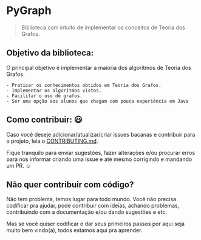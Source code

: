 # PyGraph
> Biblioteca com intuito de implementar os conceitos de Teoria dos Grafos.

## Objetivo da biblioteca:
O principal objetivo é implementar a maioria dos algoritmos de Teoria dos Grafos.

    - Praticar os conhecimentos obtidos em Teoria dos Grafos.
    - Implementar os algoritmos vistos.
    - Facilitar o uso de grafos.
    - Ser uma opção aos alunos que chegam com pouca experiência em Java

## Como contribuir: :smiley:
Caso você deseje adicionar/atualizar/criar issues bacanas e contribuir para o projeto, leia o [CONTRIBUTING.md]().

Fique tranquilo para enviar sugestões, fazer alterações e/ou procurar erros para nos informar criando uma issue e até mesmo corrigindo e mandando um PR. :relaxed:

## Não quer contribuir com código?
Não tem problema, temos lugar para todo mundo. Você não precisa codificar pra ajudar, pode contribuir com ideias, achando problemas, contribuindo com a documentação e/ou dando sugestões e etc.

Mas se você quiser codificar e dar seus primeiros passos por aqui seja muito bem vindo(a), todos estamos aqui pra aprender.
